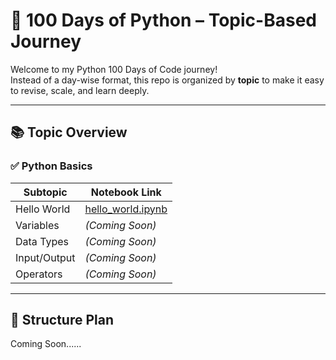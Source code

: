 # 🐍 100 Days of Python – Topic-Based Journey

Welcome to my Python 100 Days of Code journey!  
Instead of a day-wise format, this repo is organized by **topic** to make it easy to revise, scale, and learn deeply.

---

## 📚 Topic Overview

### ✅ Python Basics

| Subtopic       | Notebook Link                                          |
|----------------|--------------------------------------------------------|
| Hello World    | [hello_world.ipynb](./Python_Basics/hello_world.ipynb) |
| Variables      | *(Coming Soon)*                                        |
| Data Types     | *(Coming Soon)*                                        |
| Input/Output   | *(Coming Soon)*                                        |
| Operators      | *(Coming Soon)*                                        |

---

## 📌 Structure Plan

Coming Soon......